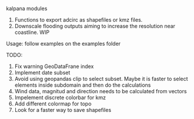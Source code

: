 kalpana modules
1) Functions to export adcirc as shapefiles or kmz files.
2) Downscale flooding outputs aiming to increase the resolution near coastline. WIP

Usage: follow examples on the examples folder

TODO:
1) Fix warning GeoDataFrane index
2) Implement date subset
3) Avoid using geopandas clip to select subset. Maybe it is faster to select elements inside subdomain and then do the calculations
4) Wind data, magnitud and direction needs to be calculated from vectors
5) Impelement discrete colorbar for kmz
6) Add different colormap for topo
7) Look for a faster way to save shapefiles
